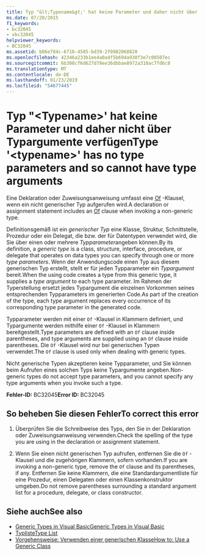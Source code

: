 ```yaml
---
title: Typ "&lt;Typename&gt;' hat keine Parameter und daher nicht über Typargumente verfügen
ms.date: 07/20/2015
f1_keywords:
- bc32045
- vbc32045
helpviewer_keywords:
- BC32045
ms.assetid: b86e784c-6718-4585-bd39-2f0982068828
ms.openlocfilehash: 42346a233b1ee4a0a4f5b694a930f3e7c00507ec
ms.sourcegitcommit: 6b308cf6d627d78ee36dbbae8972a310ac7fd6c8
ms.translationtype: MT
ms.contentlocale: de-DE
ms.lasthandoff: 01/23/2019
ms.locfileid: "54677445"
---
```

# <a name="type-lttypenamegt-has-no-type-parameters-and-so-cannot-have-type-arguments"></a><span data-ttu-id="60e3f-102">Typ "&lt;Typename&gt;' hat keine Parameter und daher nicht über Typargumente verfügen</span><span class="sxs-lookup"><span data-stu-id="60e3f-102">Type '&lt;typename&gt;' has no type parameters and so cannot have type arguments</span></span>
<span data-ttu-id="60e3f-103">Eine Deklaration oder Zuweisungsanweisung umfasst eine [Of](../../visual-basic/language-reference/statements/of-clause.md) -Klausel, wenn ein nicht generischer Typ aufgerufen wird.</span><span class="sxs-lookup"><span data-stu-id="60e3f-103">A declaration or assignment statement includes an [Of](../../visual-basic/language-reference/statements/of-clause.md) clause when invoking a non-generic type.</span></span>  
  
 <span data-ttu-id="60e3f-104">Definitionsgemäß ist ein *generischer Typ* eine Klasse, Struktur, Schnittstelle, Prozedur oder ein Delegat, die bzw. der für Datentypen verwendet wird, die Sie über einen oder mehrere *Typparameter*angeben können.</span><span class="sxs-lookup"><span data-stu-id="60e3f-104">By its definition, a *generic type* is a class, structure, interface, procedure, or delegate that operates on data types you can specify through one or more *type parameters*.</span></span> <span data-ttu-id="60e3f-105">Wenn der Anwendungscode einen Typ aus diesem generischen Typ erstellt, stellt er für jeden Typparameter ein *Typargument* bereit.</span><span class="sxs-lookup"><span data-stu-id="60e3f-105">When the using code creates a type from this generic type, it supplies a *type argument* to each type parameter.</span></span> <span data-ttu-id="60e3f-106">Im Rahmen der Typerstellung ersetzt jedes Typargument die einzelnen Vorkommen seines entsprechenden Typparameters im generierten Code.</span><span class="sxs-lookup"><span data-stu-id="60e3f-106">As part of the creation of the type, each type argument replaces every occurrence of its corresponding type parameter in the generated code.</span></span>  
  
 <span data-ttu-id="60e3f-107">Typparameter werden mit einer `Of` -Klausel in Klammern definiert, und Typargumente werden mithilfe einer `Of` -Klausel in Klammern bereitgestellt.</span><span class="sxs-lookup"><span data-stu-id="60e3f-107">Type parameters are defined with an `Of` clause inside parentheses, and type arguments are supplied using an `Of` clause inside parentheses.</span></span> <span data-ttu-id="60e3f-108">Die `Of` -Klausel wird nur bei generischen Typen verwendet.</span><span class="sxs-lookup"><span data-stu-id="60e3f-108">The `Of` clause is used only when dealing with generic types.</span></span>  
  
 <span data-ttu-id="60e3f-109">Nicht generische Typen akzeptieren keine Typparameter, und Sie können beim Aufrufen eines solchen Typs keine Typargumente angeben.</span><span class="sxs-lookup"><span data-stu-id="60e3f-109">Non-generic types do not accept type parameters, and you cannot specify any type arguments when you invoke such a type.</span></span>  
  
 <span data-ttu-id="60e3f-110">**Fehler-ID:** BC32045</span><span class="sxs-lookup"><span data-stu-id="60e3f-110">**Error ID:** BC32045</span></span>  
  
## <a name="to-correct-this-error"></a><span data-ttu-id="60e3f-111">So beheben Sie diesen Fehler</span><span class="sxs-lookup"><span data-stu-id="60e3f-111">To correct this error</span></span>  
  
1.  <span data-ttu-id="60e3f-112">Überprüfen Sie die Schreibweise des Typs, den Sie in der Deklaration oder Zuweisungsanweisung verwenden.</span><span class="sxs-lookup"><span data-stu-id="60e3f-112">Check the spelling of the type you are using in the declaration or assignment statement.</span></span>  
  
2.  <span data-ttu-id="60e3f-113">Wenn Sie einen nicht generischen Typ aufrufen, entfernen Sie die `Of` -Klausel und die zugehörigen Klammern, sofern vorhanden.</span><span class="sxs-lookup"><span data-stu-id="60e3f-113">If you are invoking a non-generic type, remove the `Of` clause and its parentheses, if any.</span></span> <span data-ttu-id="60e3f-114">Entfernen Sie keine Klammern, die eine Standardargumentliste für eine Prozedur, einen Delegaten oder einen Klassenkonstruktor umgeben.</span><span class="sxs-lookup"><span data-stu-id="60e3f-114">Do not remove parentheses surrounding a standard argument list for a procedure, delegate, or class constructor.</span></span>  
  
## <a name="see-also"></a><span data-ttu-id="60e3f-115">Siehe auch</span><span class="sxs-lookup"><span data-stu-id="60e3f-115">See also</span></span>
- [<span data-ttu-id="60e3f-116">Generic Types in Visual Basic</span><span class="sxs-lookup"><span data-stu-id="60e3f-116">Generic Types in Visual Basic</span></span>](../../visual-basic/programming-guide/language-features/data-types/generic-types.md)
- [<span data-ttu-id="60e3f-117">Typliste</span><span class="sxs-lookup"><span data-stu-id="60e3f-117">Type List</span></span>](../../visual-basic/language-reference/statements/type-list.md)
- [<span data-ttu-id="60e3f-118">Vorgehensweise: Verwenden einer generischen Klasse</span><span class="sxs-lookup"><span data-stu-id="60e3f-118">How to: Use a Generic Class</span></span>](../../visual-basic/programming-guide/language-features/data-types/how-to-use-a-generic-class.md)
